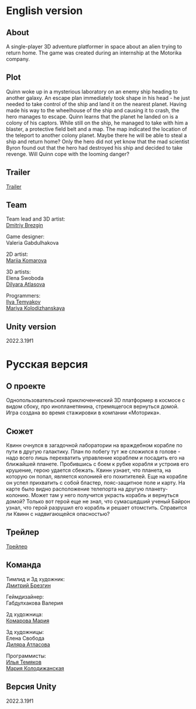 # English version
## About
A single-player 3D adventure platformer in space about an alien trying to return home.
The game was created during an internship at the Motorika company.

## Plot
Quinn woke up in a mysterious laboratory on an enemy ship heading to another galaxy. An escape plan immediately took shape in his head - he just needed to take control of the ship and land it on the nearest planet.
Having made his way to the wheelhouse of the ship and causing it to crash, the hero manages to escape. Quinn learns that the planet he landed on is a colony of his captors.
While still on the ship, he managed to take with him a blaster, a protective field belt and a map. The map indicated the location of the teleport to another colony planet. Maybe there he will be able to steal a ship and return home?
Only the hero did not yet know that the mad scientist Byron found out that the hero had destroyed his ship and decided to take revenge. Will Quinn cope with the looming danger?

## Trailer
[Trailer](https://drive.google.com/drive/u/1/folders/1bxXuXKOgj7YFeHfUQEuHfLFTp365j18b)

## Team
Team lead and 3D artist:  
  [Dmitriy Brezgin ](https://www.behance.net/1aad9073)  
  
Game designer:  
  Valeria Gabdulhakova 
  
2D artist:   
  [Mariia Komarova](https://www.behance.net/icin)
  
3D artists:  
  Elena Swoboda  
  [Dilyara Atlasova](https://www.behance.net/dilyaraatlasova)  
  
Programmers:  
  [Ilya Temyakov](https://github.com/AserRUS)  
  [Mariya Kolodizhanskaya](https://github.com/fishillness)

## Unity version
2022.3.19f1

# Русская версия
## О проекте
Однопользовательский приключенческий 3D платформер в космосе с видом сбоку, про инопланетянина, стремящегося вернуться домой.
Игра создана во время стажировки в компании «Моторика».

## Сюжет
Квинн очнулся в загадочной лаборатории на враждебном корабле по пути в другую галактику. План по побегу тут же сложился в голове - надо всего лишь перехватить управление кораблем и посадить его на ближайшей планете.
Пробившись с боем к рубке корабля и устроив его крушение, герою удается сбежать. Квинн узнает, что планета, на которую он попал, является колонией его похитителей.
Еще на корабле он успел прихватить с собой бластер, пояс-защитное поле и карту. На карте было видно расположение телепорта на другую планету-колонию. Может там у него получится украсть корабль и вернуться домой?
Только вот герой еще не знал, что сумасшедший ученый Байрон узнал, что герой разрушил его корабль и решает отомстить. Справится ли Квинн с надвигающейся опасностью?

## Трейлер
[Трейлер](https://drive.google.com/drive/u/1/folders/1bxXuXKOgj7YFeHfUQEuHfLFTp365j18b)

## Команда
Тимлид и 3д художник:  
  [Дмитрий Брезгин](https://www.behance.net/1aad9073)  
  
Геймдизайнер:  
  Габдулхакова Валерия  
  
2д художница:   
  [Комарова Мария](https://www.behance.net/icin)
  
3д художницы:  
  Елена Свобода  
  [Диляра Атласова](https://www.behance.net/dilyaraatlasova)  
  
Программисты:  
  [Илья Темяков](https://github.com/AserRUS)  
  [Мария Колодижанская](https://github.com/fishillness)

## Версия Unity
2022.3.19f1
